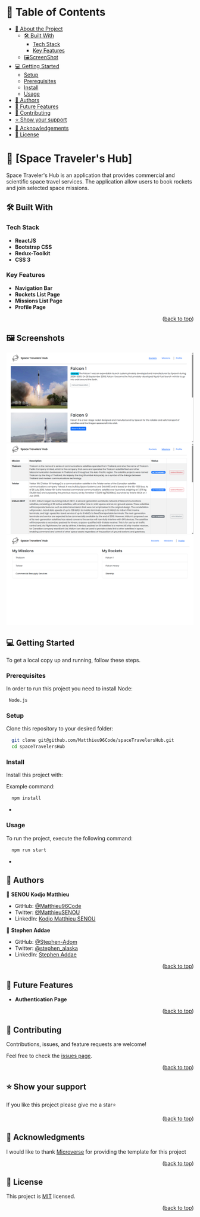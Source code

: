<a name="readme-top"></a>

<!-- TABLE OF CONTENTS -->

# 📗 Table of Contents

- [📖 About the Project](#about-project)
  - [🛠 Built With](#built-with)
    - [Tech Stack](#tech-stack)
    - [Key Features](#key-features)
  - [🖼️ScreenShot](#screenshot)
- [💻 Getting Started](#getting-started)
  - [Setup](#setup)
  - [Prerequisites](#prerequisites)
  - [Install](#install)
  - [Usage](#usage)
- [👥 Authors](#authors)
- [🔭 Future Features](#future-features)
- [🤝 Contributing](#contributing)
- [⭐️ Show your support](#support)
- [🙏 Acknowledgements](#acknowledgements)
- [📝 License](#license)

<!-- PROJECT DESCRIPTION -->

# 📖 [Space Traveler's Hub] <a name="about-project"></a>

Space Traveler's Hub is an application that provides commercial and scientific space travel services. The application allow users to book rockets and join selected space missions.

## 🛠 Built With <a name="built-with"></a>

### Tech Stack <a name="tech-stack"></a>

- **ReactJS**
- **Bootstrap CSS**
- **Redux-Toolkit**
- **CSS 3**

<!-- Features -->

### Key Features <a name="key-features"></a>

- **Navigation Bar**
- **Rockets List Page**
- **Missions List Page**
- **Profile Page**

<p align="right">(<a href="#readme-top">back to top</a>)</p>

## 🖼️ Screenshots <a name="screenshot"></a>

![Rockets](./screenshots/rockets.png)
![Missions](./screenshots/missions.png)
![Profile](./screenshots/profile.png)

<!-- GETTING STARTED -->

## 💻 Getting Started <a name="getting-started"></a>

To get a local copy up and running, follow these steps.

### Prerequisites

In order to run this project you need to install Node:

```sh
 Node.js
```

### Setup

Clone this repository to your desired folder:

```sh
  git clone git@github.com/Matthieu96Code/spaceTravelersHub.git
  cd spaceTravelersHub
```

### Install

Install this project with:

Example command:

```sh
  npm install
```

-

### Usage

To run the project, execute the following command:

```sh
  npm run start
```

-

<!-- AUTHORS -->

## 👥 Authors <a name="authors"></a>

👤 **SENOU Kodjo Matthieu**

- GitHub: [@Matthieu96Code](https://github.com/Matthieu96Code)
- Twitter: [@MatthieuSENOU](https://twitter.com/MatthieuSenou)
- LinkedIn: [Kodjo Matthieu SENOU](https://www.linkedin.com/inkodjo-matthieu-senou-724a50210/)

👤 **Stephen Addae**

- GitHub: [@Stephen-Adom](https://github.com/Stephen-Adom)
- Twitter: [@stephen_alaska](https://twitter.com/stephen_alaska)
- LinkedIn: [Stephen Addae](https://www.linkedin.com/in/stephen-addae/)

<p align="right">(<a href="#readme-top">back to top</a>)</p>

<!-- FUTURE FEATURES -->

## 🔭 Future Features <a name="future-features"></a>

- **Authentication Page**

<p align="right">(<a href="#readme-top">back to top</a>)</p>

<!-- CONTRIBUTING -->

## 🤝 Contributing <a name="contributing"></a>

Contributions, issues, and feature requests are welcome!

Feel free to check the [issues page](../../issues/).

<p align="right">(<a href="#readme-top">back to top</a>)</p>

<!-- SUPPORT -->

## ⭐️ Show your support <a name="support"></a>

If you like this project please give me a star⭐

<p align="right">(<a href="#readme-top">back to top</a>)</p>

<!-- ACKNOWLEDGEMENTS -->

## 🙏 Acknowledgments <a name="acknowledgements"></a>

I would like to thank [Microverse](https://github.com/microverseinc) for providing the template for this project

<p align="right">(<a href="#readme-top">back to top</a>)</p>

<!-- LICENSE -->

## 📝 License <a name="license"></a>

This project is [MIT](./LICENSE) licensed.

<p align="right">(<a href="#readme-top">back to top</a>)</p>
